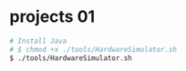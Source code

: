 # projects 01

```sh
# Install Java
# $ chmod +x ./tools/HardwareSimulator.sh
$ ./tools/HardwareSimulator.sh
```
